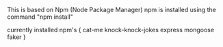 This is based on Npm (Node Package Manager)
npm is installed using the command "npm install"

currently installed npm's
{
    cat-me
    knock-knock-jokes
    express
    mongoose
    faker
}